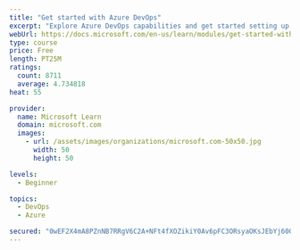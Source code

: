 ```yaml
---
title: "Get started with Azure DevOps"
excerpt: "Explore Azure DevOps capabilities and get started setting up your own organization knowing what separates elite performers from low performers."
webUrl: https://docs.microsoft.com/en-us/learn/modules/get-started-with-devops/
type: course
price: Free
length: PT25M
ratings:
  count: 8711
  average: 4.734818
heat: 55

provider:
  name: Microsoft Learn
  domain: microsoft.com
  images:
    - url: /assets/images/organizations/microsoft.com-50x50.jpg
      width: 50
      height: 50

levels:
  - Beginner

topics:
  - DevOps
  - Azure

secured: "0wEF2X4mA8PZnNB7RRgV6C2A+NFt4fXOZikiY0Av6pFC3ORsyaOKsJEbYj60Q1gIql4bd7U9azGROyWYX5c1VERZ8jiMiGY6BoqkDyJdd21tAUdQvaMeZd/tqntDcW/abw7KwOvTaPjBpIKU4B9PXfQ3IZJUD/8kNfTUojyIvYBDEL/O9bE5ygMP/LBJUXrZIFCj7hjdaWI6p1ACnUwqxBwy4FTI2miKvKfNVCvjoyMK6FQ7GevhnsFeha9mSO5+bLFLMdSD0Y34DDNa5M11VAnYMLd56lwC1CEI22LV65mXVtjCbr/9jzju0eR9zM62VnzwJzLd31k26LpQd0/Crk1GVRRwE34dsiF47L+iqYjLDmtbnsUpI2ruGGserqkGi+SwJJU/eCgirDDGIyzXsuOGxnD/zsZ3AxLrgpvL8ag=;FIEHs9B5PRG5honspy8T5g=="
---
```


